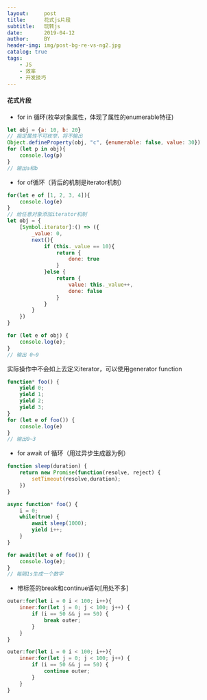 ```yaml
---
layout:     post
title:      花式js片段
subtitle:   玩转js
date:       2019-04-12
author:     BY
header-img: img/post-bg-re-vs-ng2.jpg
catalog: true
tags:
    - JS
    - 效率
    - 开发技巧
---
```



#### 花式片段

* for in 循环(枚举对象属性，体现了属性的enumerable特征)

```javascript
let obj = {a: 10, b: 20}
// 指定属性不可枚举，将不输出
Object.defineProperty(obj, "c", {enumerable: false, value: 30})
for (let p in obj){
    console.log(p)
}
// 输出a和b
```

* for of循环（背后的机制是iterator机制）

```javascript
for(let e of [1, 2, 3, 4]){
    console.log(e)
}
// 给任意对象添加iterator机制
let obj = {
    [Symbol.iterator]:() => ({
        _value: 0,
        next(){
            if (this._value == 10){
                return {
                    done: true
                }
            }else {
                return {
                    value: this._value++,
                    done: false
                }
            }
        }
    })
}

for (let e of obj) {
    console.log(e);
}
// 输出 0~9
```

实际操作中不会如上去定义iterator，可以使用generator function

```javascript
function* foo() {
    yield 0;
    yield 1;
    yield 2;
    yield 3;
}
for (let e of foo()) {
    console.log(e)
}
// 输出0~3
```

* for await of 循环（用过异步生成器为例）

```javascript
function sleep(duration) {
    return new Promise(function(resolve, reject) {
        setTimeout(resolve,duration);
    })
}

async function* foo() {
    i = 0;
    while(true) {
        await sleep(1000);
        yield i++;
    }
}

for await(let e of foo()) {
    console.log(e);
}
// 每隔1s生成一个数字
```

* 带标签的break和continue语句[用处不多]

```javascript
outer:for(let i = 0 i < 100; i++){
    inner:for(let j = 0; j < 100; j++) {
        if (i == 50 && j == 50) {
            break outer;
        }
    }
}

outer:for(let i = 0 i < 100; i++){
    inner:for(let j = 0; j < 100; j++) {
        if (i == 50 && j == 50) {
            continue outer;
        }
    }
}
```

